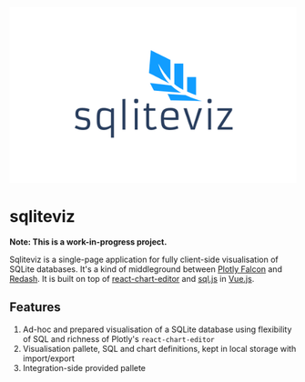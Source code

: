 <p align="center">
   <img src="src/assets/images/Logo.svg"/>
</p>

# sqliteviz

**Note: This is a work-in-progress project.**

Sqliteviz is a single-page application for fully client-side visualisation of SQLite databases.
It's a kind of middleground between [Plotly Falcon][1] and [Redash][2].
It is built on top of [react-chart-editor][3] and [sql.js][4] in [Vue.js][5]. 

## Features

1. Ad-hoc and prepared visualisation of a SQLite database using flexibility
   of SQL and richness of Plotly's `react-chart-editor` 
2. Visualisation pallete, SQL and chart definitions, kept in local
   storage with import/export
3. Integration-side provided pallete

[1]: https://github.com/plotly/falcon
[2]: https://github.com/getredash/redash
[3]: https://github.com/plotly/react-chart-editor
[4]: https://github.com/sql-js/sql.js
[5]: https://github.com/vuejs/vue
